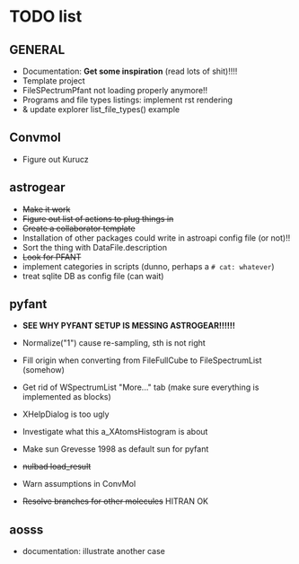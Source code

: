 # TODO list

## GENERAL
  
- Documentation: **Get some inspiration** (read lots of shit)!!!!
- Template project
- FileSPectrumPfant not loading properly anymore!!
- Programs and file types listings: implement rst rendering
- & update explorer list_file_types() example


## Convmol

- Figure out Kurucz

## astrogear

  - ~~Make it work~~
  - ~~Figure out list of actions to plug things in~~
  - ~~Create a collaborator template~~
  - Installation of other packages could write in astroapi config file (or not)!!
  - Sort the thing with DataFile.description
  - ~~Look for PFANT~~
  - implement categories in scripts (dunno, perhaps a `# cat: whatever`)
  - treat sqlite DB as config file (can wait)

## pyfant

  - **SEE WHY PYFANT SETUP IS MESSING ASTROGEAR!!!!!!**

  
  - Normalize("1") cause re-sampling, sth is not right
  - Fill origin when converting from FileFullCube to FileSpectrumList (somehow)
  - Get rid of WSpectrumList "More..." tab (make sure everything is implemented as blocks)
  - XHelpDialog is too ugly
  - Investigate what this a_XAtomsHistogram is about
  - Make sun Grevesse 1998 as default sun for pyfant
  - ~~nulbad load_result~~
  - Warn assumptions in ConvMol
  - ~~Resolve branches for other molecules~~ HITRAN OK

  
## aosss

  - documentation: illustrate another case

  
